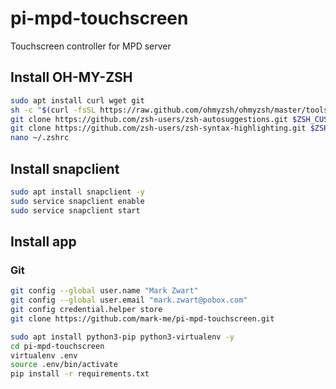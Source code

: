 # pi-mpd-touchscreen
Touchscreen controller for MPD server

## Install OH-MY-ZSH

```bash
sudo apt install curl wget git
sh -c "$(curl -fsSL https://raw.github.com/ohmyzsh/ohmyzsh/master/tools/install.sh)"
git clone https://github.com/zsh-users/zsh-autosuggestions.git $ZSH_CUSTOM/plugins/zsh-autosuggestions
git clone https://github.com/zsh-users/zsh-syntax-highlighting.git $ZSH_CUSTOM/plugins/zsh-syntax-highlighting
nano ~/.zshrc
```

## Install snapclient
```bash
sudo apt install snapclient -y
sudo service snapclient enable
sudo service snapclient start
```

## Install app

### Git

```bash
git config --global user.name "Mark Zwart"
git config --global user.email "mark.zwart@pobox.com"
git config credential.helper store
git clone https://github.com/mark-me/pi-mpd-touchscreen.git
```

```bash
sudo apt install python3-pip python3-virtualenv -y
cd pi-mpd-touchscreen
virtualenv .env
source .env/bin/activate
pip install -r requirements.txt
```
